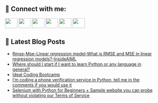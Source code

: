 ## 🔎 Connect with me:
[<img height="32" width="40" src="https://cdn.jsdelivr.net/npm/simple-icons@v5/icons/telegram.svg" />](https://t.me/bullbesh)
[<img height="32" width="40" src="https://cdn.jsdelivr.net/npm/simple-icons@v5/icons/vk.svg" />](https://vk.com/bullbesh)
[<img height="32" width="40" src="https://cdn.jsdelivr.net/npm/simple-icons@v5/icons/twitter.svg" />](https://twitter.com/bullbesh1)
[<img height="32" width="40" src="https://cdn.jsdelivr.net/npm/simple-icons@v5/icons/instagram.svg" />](https://www.instagram.com/bullbesh)
[<img height="32" width="40" src="https://cdn.jsdelivr.net/npm/simple-icons@v5/icons/reddit.svg" />](https://www.reddit.com/user/bullbesh)
[<img height="32" width="40" src="https://cdn.jsdelivr.net/npm/simple-icons@v5/icons/youtube.svg" />](https://www.youtube.com/channel/UCtfjRs6uzgq5mfm8S06WTcg)

## 📕 Latest Blog Posts
<!-- BLOG-POST-LIST:START -->
- [Rmse-Mse-Linear regression mpdel-What is RMSE and MSE in linear regression models?-InsideAIML](https://www.reddit.com/r/Python/comments/u12cxr/rmsemselinear_regression_mpdelwhat_is_rmse_and/)
- [Where should I start if I want to learn Python or any language in general?](https://www.reddit.com/r/Python/comments/u11orz/where_should_i_start_if_i_want_to_learn_python_or/)
- [Ideal Coding Bootcamp](https://www.reddit.com/r/Python/comments/u10b4g/ideal_coding_bootcamp/)
- [I’m coding a phone verification service in Python, tell me in the comments if you would use it](https://www.reddit.com/r/Python/comments/u0wx99/im_coding_a_phone_verification_service_in_python/)
- [Selenium with Python for Beginners + Sample website you can probe without violating our Terms of Service](https://www.reddit.com/r/Python/comments/u0uwsq/selenium_with_python_for_beginners_sample_website/)
<!-- BLOG-POST-LIST:END -->
